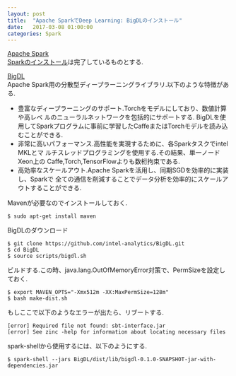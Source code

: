 ```yaml
---
layout: post
title:  "Apache SparkでDeep Learning: BigDLのインストール"
date:   2017-03-08 01:00:00
categories: Spark
---
```

[Apache Spark](http://spark.apache.org/)  
[Sparkのインストール](http://nocotan.github.io/spark/2017/03/06/sparkinstall-copy.html)は完了しているものとする.  

[BigDL](https://github.com/intel-analytics/BigDL)  
Apache Spark用の分散型ディープラーニングライブラリ.以下のような特徴がある.
* 豊富なディープラーニングのサポート.Torchをモデルにしており、数値計算や高レベ
  ルのニューラルネットワークを包括的にサポートする.
  BigDLを使用してSparkプログラムに事前に学習したCaffeまたはTorchモデルを読み込
  むことができる.
* 非常に高いパフォーマンス.高性能を実現するために、各Sparkタスクでintel MKLとマ
  ルチスレッドプログラミングを使用する.その結果、単一ノードXeon上の
  Caffe,Torch,TensorFlowよりも数桁拘束である.
* 高効率なスケールアウト.Apache Sparkを活用し、同期SGDを効率的に実装し、Sparkで
  全ての通信を削減することでデータ分析を効率的にスケールアウトすることができる.

Mavenが必要なのでインストールしておく.

```
$ sudo apt-get install maven
```

BigDLのダウンロード

```
$ git clone https://github.com/intel-analytics/BigDL.git
$ cd BigDL
$ source scripts/bigdl.sh
```

ビルドする.この時、java.lang.OutOfMemoryError対策で、PermSizeを設定しておく.

```
$ export MAVEN_OPTS="-Xmx512m -XX:MaxPermSize=128m"
$ bash make-dist.sh
```

もしここで以下のようなエラーが出たら、リブートする.

```
[error] Required file not found: sbt-interface.jar
[error] See zinc -help for information about locating necessary files
```

spark-shellから使用するには、以下のようにする.

```
$ spark-shell --jars BigDL/dist/lib/bigdl-0.1.0-SNAPSHOT-jar-with-dependencies.jar
```
